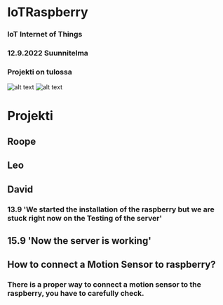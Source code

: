 # IoTRaspberry
### IoT Internet of Things
### 12.9.2022 Suunnitelma
### Projekti on tulossa
![alt text](https://user-images.githubusercontent.com/113332647/189599208-ddef9db7-ffe7-4479-b46c-4af63731b899.jpg)
![alt text](https://user-images.githubusercontent.com/113332647/189601623-9b14cc20-2b0e-4689-a565-15080d1b61d0.png) 

# Projekti
## Roope
## Leo
## David
### 13.9 'We started the installation of the raspberry but we are stuck right now on the Testing of the server'
## 15.9 'Now the server is working'
## How to connect a Motion Sensor to raspberry?
### There is a proper way to connect a motion sensor to the raspberry, you have to carefully check.
